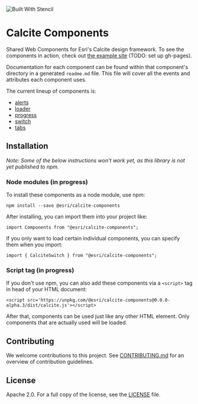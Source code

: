 ![Built With Stencil](https://img.shields.io/badge/-Built%20With%20Stencil-16161d.svg?logo=data%3Aimage%2Fsvg%2Bxml%3Bbase64%2CPD94bWwgdmVyc2lvbj0iMS4wIiBlbmNvZGluZz0idXRmLTgiPz4KPCEtLSBHZW5lcmF0b3I6IEFkb2JlIElsbHVzdHJhdG9yIDE5LjIuMSwgU1ZHIEV4cG9ydCBQbHVnLUluIC4gU1ZHIFZlcnNpb246IDYuMDAgQnVpbGQgMCkgIC0tPgo8c3ZnIHZlcnNpb249IjEuMSIgaWQ9IkxheWVyXzEiIHhtbG5zPSJodHRwOi8vd3d3LnczLm9yZy8yMDAwL3N2ZyIgeG1sbnM6eGxpbms9Imh0dHA6Ly93d3cudzMub3JnLzE5OTkveGxpbmsiIHg9IjBweCIgeT0iMHB4IgoJIHZpZXdCb3g9IjAgMCA1MTIgNTEyIiBzdHlsZT0iZW5hYmxlLWJhY2tncm91bmQ6bmV3IDAgMCA1MTIgNTEyOyIgeG1sOnNwYWNlPSJwcmVzZXJ2ZSI%2BCjxzdHlsZSB0eXBlPSJ0ZXh0L2NzcyI%2BCgkuc3Qwe2ZpbGw6I0ZGRkZGRjt9Cjwvc3R5bGU%2BCjxwYXRoIGNsYXNzPSJzdDAiIGQ9Ik00MjQuNywzNzMuOWMwLDM3LjYtNTUuMSw2OC42LTkyLjcsNjguNkgxODAuNGMtMzcuOSwwLTkyLjctMzAuNy05Mi43LTY4LjZ2LTMuNmgzMzYuOVYzNzMuOXoiLz4KPHBhdGggY2xhc3M9InN0MCIgZD0iTTQyNC43LDI5Mi4xSDE4MC40Yy0zNy42LDAtOTIuNy0zMS05Mi43LTY4LjZ2LTMuNkgzMzJjMzcuNiwwLDkyLjcsMzEsOTIuNyw2OC42VjI5Mi4xeiIvPgo8cGF0aCBjbGFzcz0ic3QwIiBkPSJNNDI0LjcsMTQxLjdIODcuN3YtMy42YzAtMzcuNiw1NC44LTY4LjYsOTIuNy02OC42SDMzMmMzNy45LDAsOTIuNywzMC43LDkyLjcsNjguNlYxNDEuN3oiLz4KPC9zdmc%2BCg%3D%3D&colorA=16161d&style=flat-square)

# Calcite Components

Shared Web Components for Esri's Calcite design framework. To see the components in action, check out [the example site](https://esri.github.io/calcite-components/) (TODO: set up gh-pages).

Documentation for each component can be found within that component's directory in a generated `readme.md` file. This file will cover all the events and attributes each component uses. 

The current lineup of components is:

- [alerts](components/calcite-alerts/)
- [loader](components/calcite-loader/)
- [progress](components/calcite-progress/)
- [switch](components/calcite-switch/)
- [tabs](components/calcite-tabs/)

## Installation

*Note: Some of the below instructions won't work yet, as this library is not yet published to npm.*

### Node modules (in progress)

To install these components as a node module, use npm:

```
npm install --save @esri/calcite-components
```

After installing, you can import them into your project like:

```
import Components from "@esri/calcite-components"; 
```

If you only want to load certain individual components, you can specify them when you import:

```
import { CalciteSwitch } from "@esri/calcite-components"; 
```

### Script tag (in progress)

If you don't use npm, you can also add these components via a `<script>` tag in head of your HTML document:

```
<script src='https://unpkg.com/@esri/calcite-components@0.0.0-alpha.3/dist/calcite.js'></script>
```

After that, components can be used just like any other HTML element. Only components that are actually used will be loaded. 

## Contributing

We welcome contributions to this project. See [CONTRIBUTING.md](./CONTRIBUTING.md) for an overview of contribution guidelines.

## License

Apache 2.0. For a full copy of the license, see the [LICENSE](./LICENSE) file.
